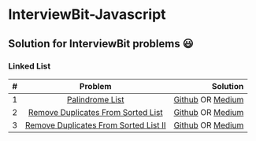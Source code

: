 # InterviewBit-Javascript
## Solution for InterviewBit problems :smiley:

### Linked List
| #        | Problem | Solution  |
| ------------- |:-------------:| -----:|
| 1     | [Palindrome List](shorturl.at/nL078)  | [Github](shorturl.at/qAHUW) OR [Medium](shorturl.at/uzALM) |
| 2 | [Remove Duplicates From Sorted List](shorturl.at/dnrtB) | [Github](https://github.com/jaymanale/InterviewBit-Javascript/blob/master/Linked%20Lists/Remove%20Duplicates%20From%20Sorted%20List.js) OR [Medium](https://medium.com/@jayram_manale/interviewbit-4-remove-duplicates-from-sorted-list-570de8c60324) |
| 3 | [Remove Duplicates From Sorted List II](https://www.interviewbit.com/problems/remove-duplicates-from-sorted-list-ii/) | [Github](https://github.com/jaymanale/InterviewBit-Javascript/blob/master/Linked%20Lists/Remove%20Duplicates%20From%20Sorted%20List%20II.js) OR [Medium](https://medium.com/@jayram_manale/interviewbit-5-remove-duplicates-from-sorted-list-ii-31ab02141cf5) |

